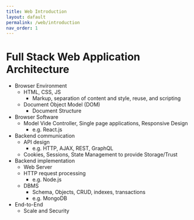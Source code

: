 ```yaml
---
title: Web Introduction
layout: dafault
permalink: /web/introduction
nav_order: 1
---
```


# Full Stack Web Application Architecture

- Browser Environment
    - HTML, CSS, JS
        - Markup, separation of content and style, reuse, and scripting
    - Document Object Model (DOM)
        - Document Structure
- Browser Software
    - Model Vide Controller, Single page applications, Responsive Design
        - e.g. React.js
- Backend communication
    - API design
        - e.g. HTTP, AJAX, REST, GraphQL
    - Cookies, Sessions, State Management to provide Storage/Trust
- Backend implementation
    - Web Server
    - HTTP request processing
        - e.g. Node.js
    - DBMS
        - Schema, Objects, CRUD, indexes, transactions
        - e.g. MongoDB
- End-to-End
    - Scale and Security
